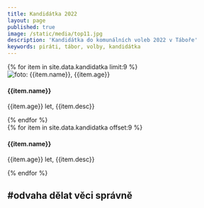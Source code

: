 ```yaml
---
title: Kandidátka 2022
layout: page
published: true
image: /static/media/top11.jpg
description: 'Kandidátka do komunálních voleb 2022 v Táboře'
keywords: piráti, tábor, volby, kandidátka
---
```


<div class="row">
  {% for item in site.data.kandidatka limit:9 %}
    <div class="kandidatka col-sm-12 col-md-4">
      <img src="{{item.img}}" alt="foto: {{item.name}}, {{item.age}}" />
      <div class="text">
        <h4>{{item.name}}</h4>
        <p>{{item.age}} let, {{item.desc}}</p>
      </div>
    </div>
  {% endfor %}
</div>

<div class="row my-5">
  {% for item in site.data.kandidatka offset:9 %}
    <div class="col-sm-12">
      <h4>{{item.name}}</h4>
      <p>{{item.age}} let, {{item.desc}}</p>
    </div>
  {% endfor %}
</div>

## #odvaha dělat věci správně
